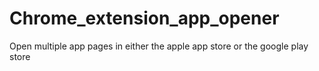 # Chrome_extension_app_opener
Open multiple app pages in either the apple app store or the google play store
